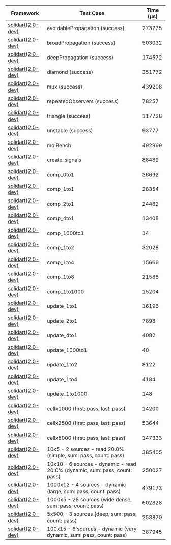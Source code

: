 | Framework | Test Case | Time (μs) |
| --- | --- | --- |
| [solidart(2.0-dev)](https://github.com/nank1ro/solidart/tree/dev) | avoidablePropagation (success) | 273775 |
| [solidart(2.0-dev)](https://github.com/nank1ro/solidart/tree/dev) | broadPropagation (success) | 503032 |
| [solidart(2.0-dev)](https://github.com/nank1ro/solidart/tree/dev) | deepPropagation (success) | 174572 |
| [solidart(2.0-dev)](https://github.com/nank1ro/solidart/tree/dev) | diamond (success) | 351772 |
| [solidart(2.0-dev)](https://github.com/nank1ro/solidart/tree/dev) | mux (success) | 439208 |
| [solidart(2.0-dev)](https://github.com/nank1ro/solidart/tree/dev) | repeatedObservers (success) | 78257 |
| [solidart(2.0-dev)](https://github.com/nank1ro/solidart/tree/dev) | triangle (success) | 117728 |
| [solidart(2.0-dev)](https://github.com/nank1ro/solidart/tree/dev) | unstable (success) | 93777 |
| [solidart(2.0-dev)](https://github.com/nank1ro/solidart/tree/dev) | molBench | 492969 |
| [solidart(2.0-dev)](https://github.com/nank1ro/solidart/tree/dev) | create_signals | 88489 |
| [solidart(2.0-dev)](https://github.com/nank1ro/solidart/tree/dev) | comp_0to1 | 36692 |
| [solidart(2.0-dev)](https://github.com/nank1ro/solidart/tree/dev) | comp_1to1 | 28354 |
| [solidart(2.0-dev)](https://github.com/nank1ro/solidart/tree/dev) | comp_2to1 | 24462 |
| [solidart(2.0-dev)](https://github.com/nank1ro/solidart/tree/dev) | comp_4to1 | 13408 |
| [solidart(2.0-dev)](https://github.com/nank1ro/solidart/tree/dev) | comp_1000to1 | 14 |
| [solidart(2.0-dev)](https://github.com/nank1ro/solidart/tree/dev) | comp_1to2 | 32028 |
| [solidart(2.0-dev)](https://github.com/nank1ro/solidart/tree/dev) | comp_1to4 | 15666 |
| [solidart(2.0-dev)](https://github.com/nank1ro/solidart/tree/dev) | comp_1to8 | 21588 |
| [solidart(2.0-dev)](https://github.com/nank1ro/solidart/tree/dev) | comp_1to1000 | 15204 |
| [solidart(2.0-dev)](https://github.com/nank1ro/solidart/tree/dev) | update_1to1 | 16196 |
| [solidart(2.0-dev)](https://github.com/nank1ro/solidart/tree/dev) | update_2to1 | 7898 |
| [solidart(2.0-dev)](https://github.com/nank1ro/solidart/tree/dev) | update_4to1 | 4082 |
| [solidart(2.0-dev)](https://github.com/nank1ro/solidart/tree/dev) | update_1000to1 | 40 |
| [solidart(2.0-dev)](https://github.com/nank1ro/solidart/tree/dev) | update_1to2 | 8122 |
| [solidart(2.0-dev)](https://github.com/nank1ro/solidart/tree/dev) | update_1to4 | 4184 |
| [solidart(2.0-dev)](https://github.com/nank1ro/solidart/tree/dev) | update_1to1000 | 148 |
| [solidart(2.0-dev)](https://github.com/nank1ro/solidart/tree/dev) | cellx1000 (first: pass, last: pass) | 14200 |
| [solidart(2.0-dev)](https://github.com/nank1ro/solidart/tree/dev) | cellx2500 (first: pass, last: pass) | 53644 |
| [solidart(2.0-dev)](https://github.com/nank1ro/solidart/tree/dev) | cellx5000 (first: pass, last: pass) | 147333 |
| [solidart(2.0-dev)](https://github.com/nank1ro/solidart/tree/dev) | 10x5 - 2 sources - read 20.0% (simple, sum: pass, count: pass) | 385405 |
| [solidart(2.0-dev)](https://github.com/nank1ro/solidart/tree/dev) | 10x10 - 6 sources - dynamic - read 20.0% (dynamic, sum: pass, count: pass) | 250027 |
| [solidart(2.0-dev)](https://github.com/nank1ro/solidart/tree/dev) | 1000x12 - 4 sources - dynamic (large, sum: pass, count: pass) | 479173 |
| [solidart(2.0-dev)](https://github.com/nank1ro/solidart/tree/dev) | 1000x5 - 25 sources (wide dense, sum: pass, count: pass) | 602828 |
| [solidart(2.0-dev)](https://github.com/nank1ro/solidart/tree/dev) | 5x500 - 3 sources (deep, sum: pass, count: pass) | 258870 |
| [solidart(2.0-dev)](https://github.com/nank1ro/solidart/tree/dev) | 100x15 - 6 sources - dynamic (very dynamic, sum: pass, count: pass) | 387945 |
